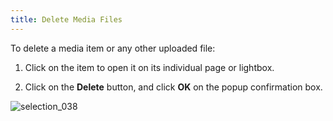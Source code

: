 ```yaml
---
title: Delete Media Files
---
```


To delete a media item or any other uploaded file:

	
1. Click on the item to open it on its individual page or lightbox.

	
2. Click on the **Delete** button, and click **OK** on the popup confirmation box.


![selection_038](https://cloud.githubusercontent.com/assets/1140051/6613194/0c75f4e4-c8af-11e4-9ebf-55aa855266f1.png)
